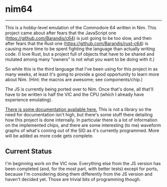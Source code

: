 <!--
 Copyright (c) 2021 Thomas J. Otterson

 This software is released under the MIT License.
 https://opensource.org/licenses/MIT
-->

# nim64

---

This is a hobby-level emulation of the Commodore 64 written in Nim. This project came about after fears that the JavaScript one (https://github.com/Barandis/c64) is just going to be too slow, and then after fears that the Rust one (https://github.com/Barandis/rust-c64) is causing more time to be spent fighting the language than actually writing code. (I love Rust, but a project full of objects that have to be shared and mutated among many "owners" is not what you want to be doing with it.)

So while this is the third language that I've been using for this project in as many weeks, at least it's going to provide a good opportunity to learn more about Nim. (Hint: the macros are awesome; see components/chip.)

The JS is currently being ported over to Nim. Once that's done, all that'll have to be written is half the VIC and the CPU (which I already have experience emulating).

[There is some documentation available here.](https://barandis.github.io/nim64) This is not a library so the need for documentation isn't high, but there's some stuff there detailing how this project is done internally. In particular there is a lot of information on the implemented chips, and there are some interesting (to me) waveform graphs of what's coming out of the SID as it's currently programmed. More will be added as more code gets complete.

## Current Status

I'm beginning work on the VIC now. Everything else from the JS version has been completed (and, for the most part, with better tests) except for ports, because I'm considering doing them differently from the JS version and haven't decided yet. Those are trivial bits of programming though.
